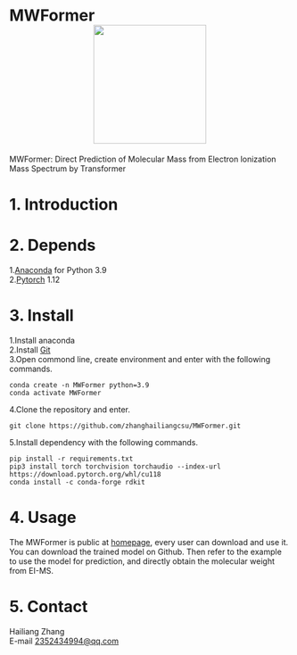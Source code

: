 # MWFormer  <div align=center><img src="https://github.com/zhanghailiangcsu/WeightFormer/blob/main/logo.png" width="202" height="213"/></div>  
MWFormer: Direct Prediction of Molecular Mass from Electron lonization Mass Spectrum by Transformer
# 1. Introduction
# 2. Depends
1.[Anaconda](https://www.anaconda.com) for Python 3.9   
2.[Pytorch](https://pytorch.org/) 1.12   
# 3. Install
1.Install anaconda   
2.Install [Git](https://git-scm.com/downloads)  
3.Open commond line, create environment and enter with the following commands.   
```
conda create -n MWFormer python=3.9  
conda activate MWFormer  
```
4.Clone the repository and enter.  
```
git clone https://github.com/zhanghailiangcsu/MWFormer.git
```
5.Install dependency with the following commands.
```
pip install -r requirements.txt
pip3 install torch torchvision torchaudio --index-url https://download.pytorch.org/whl/cu118
conda install -c conda-forge rdkit
```
# 4. Usage
The MWFormer is public at [homepage](https://github.com/zhanghailiangcsu), every user can download and use it.
You can download the trained model on Github.
Then refer to the example to use the model for prediction, and directly obtain the molecular weight from EI-MS.
# 5. Contact
Hailiang Zhang   
E-mail 2352434994@qq.com
